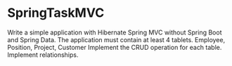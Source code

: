 # SpringTaskMVC
Write a simple application with Hibernate Spring MVC without Spring Boot and Spring Data.
The application must contain at least 4 tablets.
Employee, Position, Project, Customer
Implement the CRUD operation for each table.
Implement relationships.
